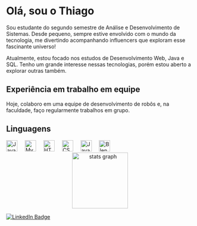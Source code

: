 # Olá, sou o Thiago

Sou estudante do segundo semestre de Análise e Desenvolvimento de Sistemas. Desde pequeno, sempre estive envolvido com o mundo da tecnologia, me divertindo acompanhando influencers que exploram esse fascinante universo!

Atualmente, estou focado nos estudos de Desenvolvimento Web, Java e SQL. Tenho um grande interesse nessas tecnologias, porém estou aberto a explorar outras também.

## Experiência em trabalho em equipe

Hoje, colaboro em uma equipe de desenvolvimento de robôs e, na faculdade, faço regularmente trabalhos em grupo.

## Linguagens

<div align="left">
  <img src="https://cdn.jsdelivr.net/gh/devicons/devicon/icons/java/java-original.svg" height="30" alt="Java logo" />
  <img width="12" />
  <img src="https://cdn.jsdelivr.net/gh/devicons/devicon/icons/mysql/mysql-original.svg" height="30" alt="MySQL logo" />
  <img width="12" />
  <img src="https://cdn.jsdelivr.net/gh/devicons/devicon/icons/html5/html5-original.svg" height="30" alt="HTML5 logo" />
  <img width="12" />
  <img src="https://cdn.jsdelivr.net/gh/devicons/devicon/icons/css3/css3-original.svg" height="30" alt="CSS3 logo" />
  <img width="12" />
  <img src="https://cdn.jsdelivr.net/gh/devicons/devicon/icons/javascript/javascript-original.svg" height="30" alt="JavaScript logo" />
  <img width="12" />
  <img src="https://cdn.jsdelivr.net/gh/devicons/devicon/icons/blender/blender-original.svg" height="30" alt="Blender logo" />
</div>

<div align="center">
  <img src="https://github-readme-stats.vercel.app/api?username=Thiago5099&hide_title=false&hide_rank=false&show_icons=true&include_all_commits=true&count_private=true&disable_animations=false&theme=dark&locale=en&hide_border=false&custom_title=Java" height="150" alt="stats graph" />
</div>

[![LinkedIn Badge](https://img.shields.io/badge/LinkedIn-0077B5?style=for-the-badge&logo=linkedin&logoColor=white)](https://www.linkedin.com/in/thiagovalenca)
